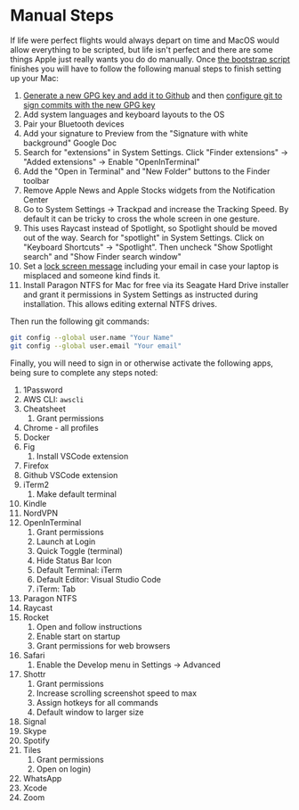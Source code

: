 # Manual Steps

If life were perfect flights would always depart on time and MacOS would allow
everything to be scripted, but life isn't perfect and there are some things Apple just
really wants you do do manually. Once [the bootstrap script](bootstrap.sh) finishes you
will have to follow the following manual steps to finish setting up your Mac:

1. [Generate a new GPG key and add it to Github](https://docs.github.com/en/authentication/managing-commit-signature-verification/generating-a-new-gpg-key)
   and then
   [configure git to sign commits with the new GPG key](https://docs.github.com/en/authentication/managing-commit-signature-verification/telling-git-about-your-signing-key)
1. Add system languages and keyboard layouts to the OS
1. Pair your Bluetooth devices
1. Add your signature to Preview from the "Signature with white background" Google Doc
1. Search for "extensions" in System Settings. Click "Finder extensions" -> "Added
   extensions" -> Enable "OpenInTerminal"
1. Add the "Open in Terminal" and "New Folder" buttons to the Finder toolbar
1. Remove Apple News and Apple Stocks widgets from the Notification Center
1. Go to System Settings -> Trackpad and increase the Tracking Speed. By default it can
   be tricky to cross the whole screen in one gesture.
1. This uses Raycast instead of Spotlight, so Spotlight should be moved out of the way.
   Search for "spotlight" in System Settings. Click on "Keyboard Shortcuts" ->
   "Spotlight". Then uncheck "Show Spotlight search" and "Show Finder search window"
1. Set a
   [lock screen message](https://support.apple.com/en-ie/guide/mac-help/mh35890/mac)
   including your email in case your laptop is misplaced and someone kind finds it.
1. Install Paragon NTFS for Mac for free via its Seagate Hard Drive installer and grant
   it permissions in System Settings as instructed during installation. This allows
   editing external NTFS drives.

Then run the following git commands:

```bash
git config --global user.name "Your Name"
git config --global user.email "Your email"
```

Finally, you will need to sign in or otherwise activate the following apps, being sure
to complete any steps noted:

1. 1Password
1. AWS CLI: `awscli`
1. Cheatsheet
    1. Grant permissions
1. Chrome - all profiles
1. Docker
1. Fig
    1. Install VSCode extension
1. Firefox
1. Github VSCode extension
1. iTerm2
    1. Make default terminal
1. Kindle
1. NordVPN
1. OpenInTerminal
    1. Grant permissions
    1. Launch at Login
    1. Quick Toggle (terminal)
    1. Hide Status Bar Icon
    1. Default Terminal: iTerm
    1. Default Editor: Visual Studio Code
    1. iTerm: Tab
1. Paragon NTFS
1. Raycast
1. Rocket
    1. Open and follow instructions
    1. Enable start on startup
    1. Grant permissions for web browsers
1. Safari
    1. Enable the Develop menu in Settings -> Advanced
1. Shottr
    1. Grant permissions
    1. Increase scrolling screenshot speed to max
    1. Assign hotkeys for all commands
    1. Default window to larger size
1. Signal
1. Skype
1. Spotify
1. Tiles
    1. Grant permissions
    1. Open on login)
1. WhatsApp
1. Xcode
1. Zoom
